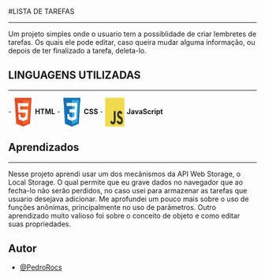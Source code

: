 
#LISTA DE TAREFAS
<hr>

Um projeto simples onde o usuario tem a possiblidade de criar lembretes de tarefas. Os quais ele pode editar, caso queira mudar alguma informação, ou depois de ter finalizado a tarefa, deleta-lo.

## LINGUAGENS UTILIZADAS
<hr>
 - <img align="center" alt="Pedro-HTML" height="60" width="40" src="https://raw.githubusercontent.com/devicons/devicon/master/icons/html5/html5-original.svg"> <b>HTML</b>
 - <img align="center" alt="Pedro-CSS" height="60" width="40" src="https://raw.githubusercontent.com/devicons/devicon/master/icons/css3/css3-original.svg"> <b>CSS</b>
- <img align="center" alt="Pedro-JS" height="60" width="40" src="https://github.com/devicons/devicon/blob/master/icons/javascript/javascript-original.svg"> <b>JavaScript</b>


## Aprendizados
<hr>
Nesse projeto aprendi usar um dos mecânismos da API Web Storage, o Local Storage. O qual permite que eu grave dados no navegador que ao fecha-lo não serão perdidos, no caso usei para armazenar as tarefas que usuario desejava adicionar. Me aprofundei um pouco mais sobre o uso de funções anônimas, principalmente no uso de parâmetros. Outro aprendizado muito valioso foi sobre o conceito de objeto e como editar suas propriedades. 

## Autor

- [@PedroRocs](https://www.github.com/PedroRocs)


